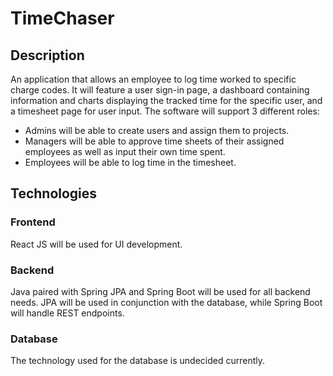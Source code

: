 # TimeChaser

## Description

An application that allows an employee to log time worked to specific charge codes. It will feature a user sign-in page, a dashboard containing information and charts displaying the tracked time for the specific user, and a timesheet page for user input. The software will support 3 different roles:
- Admins will be able to create users and assign them to projects.
- Managers will be able to approve time sheets of their assigned employees as well as input their own time spent.
- Employees will be able to log time in the timesheet.

## Technologies

### Frontend

React JS will be used for UI development.

### Backend

Java paired with Spring JPA and Spring Boot will be used for all backend needs. JPA will be used in conjunction with the database, while Spring Boot will handle REST endpoints.

### Database

The technology used for the database is undecided currently.
